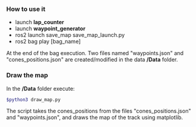 ### How to use it

- launch **lap_counter**
- launch **waypoint_generator**
- ros2 launch save_map save_map_launch.py
- ros2 bag play [bag_name]

At the end of the bag execution. Two files named "waypoints.json" and "cones_positions.json" are created/modified in the data **/Data** folder.                                                               

### Draw the map

In the **/Data** folder execute:

```bash
$python3 draw_map.py
```

The script takes the cones_positions from the files "cones_positions.json" and "waypoints.json", and draws the map of the track using matplotlib.
